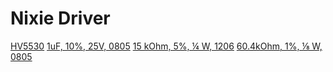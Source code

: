 
# Nixie Driver

[HV5530](https://www.digikey.com/en/products/detail/microchip-technology/HV5530PG-G/4902501)
[1uF, 10%, 25V, 0805](https://www.digikey.com/en/products/detail/yageo/CC0805KKX7R8BB105/2833621)
[15 kOhm, 5%, ¼ W, 1206](https://www.digikey.com/en/products/detail/stackpole-electronics-inc/RMCF1206JT15K0/1757482)
[60.4kOhm, 1%, ⅛ W, 0805](https://www.digikey.com/en/products/detail/stackpole-electronics-inc/RMCF0805FT60K4/1760362) 

